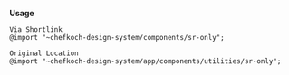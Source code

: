 __Usage__  
    
    Via Shortlink
    @import "~chefkoch-design-system/components/sr-only";
    
    Original Location
    @import "~chefkoch-design-system/app/components/utilities/sr-only";
